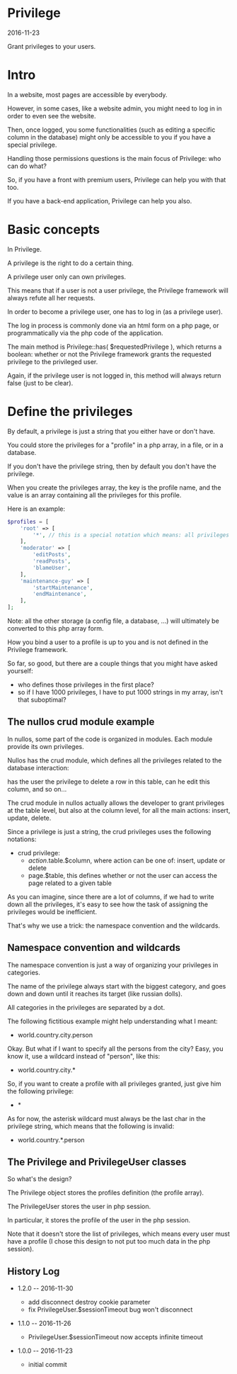 Privilege
==================
2016-11-23



Grant privileges to your users.






Intro
============
In a website, most pages are accessible by everybody.

However, in some cases, like a website admin, you might need to log in in order to even see the website.

Then, once logged, you some functionalities (such as editing a specific column in the database) might only be 
accessible to you if you have a special privilege.

Handling those permissions questions is the main focus of Privilege: who can do what?

So, if you have a front with premium users, Privilege can help you with that too.

If you have a back-end application, Privilege can help you also.







Basic concepts
=====================

In Privilege.

A privilege is the right to do a certain thing.

A privilege user only can own privileges.

This means that if a user is not a user privilege, the Privilege framework will always refute all her requests.

In order to become a privilege user, one has to log in (as a privilege user).

The log in process is commonly done via an html form on a php page, or programmatically via the php code of the application.

The main method is Privilege::has( $requestedPrivilege ), which returns a boolean: whether or not the Privilege framework
grants the requested privilege to the privileged user. 

Again, if the privilege user is not logged in, this method will always return false (just to be clear).





Define the privileges
=========================

By default, a privilege is just a string that you either have or don't have.

You could store the privileges for a "profile" in a php array, in a file, or in a database.

If you don't have the privilege string, then by default you don't have the privilege.


When you create the privileges array, the key is the profile name, and the value is an array containing all the privileges
for this profile.


Here is an example:

```php
$profiles = [
    'root' => [
        '*', // this is a special notation which means: all privileges granted, we'll talk about that later
    ], 
    'moderator' => [
        'editPosts',
        'readPosts',
        'blameUser',
    ],
    'maintenance-guy' => [
        'startMaintenance',
        'endMaintenance',
    ],
];
```

Note: all the other storage (a config file, a database, ...) will ultimately be converted to this php array form.

How you bind a user to a profile is up to you and is not defined in the Privilege framework.

So far, so good, but there are a couple things that you might have asked yourself:

- who defines those privileges in the first place?
- so if I have 1000 privileges, I have to put 1000 strings in my array, isn't that suboptimal?



The nullos crud module example
-----------

In nullos, some part of the code is organized in modules. Each module provide its own privileges.

Nullos has the crud module, which defines all the privileges related to the database interaction:

has the user the privilege to delete a row in this table, can he edit this column, and so on...


The crud module in nullos actually allows the developer to grant privileges at the table level, but also at the column level,
for all the main actions: insert, update, delete.
  
Since a privilege is just a string, the crud privileges uses the following notations:
  
- crud privilege: 
    - $action.$table.$column, where action can be one of: insert, update or delete
    - page.$table, this defines whether or not the user can access the page related to a given table
    
    
As you can imagine, since there are a lot of columns, if we had to write down all the privileges, it's easy to see how the task of assigning the privileges
would be inefficient.

That's why we use a trick: the namespace convention and the wildcards.


Namespace convention and wildcards
------------------------------------------

The namespace convention is just a way of organizing your privileges in categories.

The name of the privilege always start with the biggest category, and goes down and down until it reaches its target (like russian dolls).

All categories in the privileges are separated by a dot.

The following fictitious example might help understanding what I meant:
 
- world.country.city.person


Okay. But what if I want to specify all the persons from the city?
Easy, you know it, use a wildcard instead of "person", like this:

- world.country.city.*
 
 
So, if you want to create a profile with all privileges granted, just give him the following privilege:
 
- \*
 
 
 
As for now, the asterisk wildcard must always be the last char in the privilege string, which means that the following is invalid:
 
- world.country.*.person 
 

The Privilege and PrivilegeUser classes
--------------------------------------------

So what's the design?

The Privilege object stores the profiles definition (the profile array).

The PrivilegeUser stores the user in php session.

In particular, it stores the profile of the user in the php session.

Note that it doesn't store the list of privileges, which means every user must have a profile (I chose this design 
to not put too much data in the php session).






History Log
------------------
    
- 1.2.0 -- 2016-11-30

    - add disconnect destroy cookie parameter
    - fix PrivilegeUser.$sessionTimeout bug won't disconnect
    
- 1.1.0 -- 2016-11-26

    - PrivilegeUser.$sessionTimeout now accepts infinite timeout

- 1.0.0 -- 2016-11-23

    - initial commit



